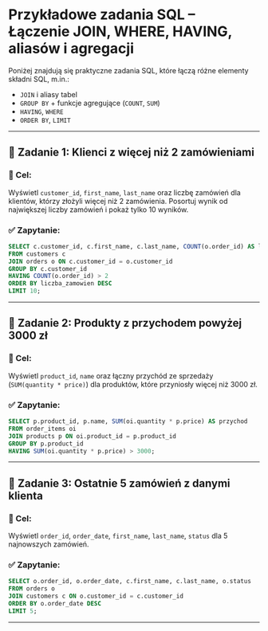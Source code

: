# Przykładowe zadania SQL – Łączenie JOIN, WHERE, HAVING, aliasów i agregacji

Poniżej znajdują się praktyczne zadania SQL, które łączą różne elementy składni SQL, m.in.:
- `JOIN` i aliasy tabel
- `GROUP BY` + funkcje agregujące (`COUNT`, `SUM`)
- `HAVING`, `WHERE`
- `ORDER BY`, `LIMIT`

---

## 🧩 Zadanie 1: Klienci z więcej niż 2 zamówieniami

### 🎯 Cel:
Wyświetl `customer_id`, `first_name`, `last_name` oraz liczbę zamówień dla klientów, którzy złożyli więcej niż 2 zamówienia. Posortuj wynik od największej liczby zamówień i pokaż tylko 10 wyników.

### ✅ Zapytanie:

```sql
SELECT c.customer_id, c.first_name, c.last_name, COUNT(o.order_id) AS liczba_zamowien
FROM customers c
JOIN orders o ON c.customer_id = o.customer_id
GROUP BY c.customer_id
HAVING COUNT(o.order_id) > 2
ORDER BY liczba_zamowien DESC
LIMIT 10;
```

---

## 🧩 Zadanie 2: Produkty z przychodem powyżej 3000 zł

### 🎯 Cel:
Wyświetl `product_id`, `name` oraz łączny przychód ze sprzedaży (`SUM(quantity * price)`) dla produktów, które przyniosły więcej niż 3000 zł.

### ✅ Zapytanie:

```sql
SELECT p.product_id, p.name, SUM(oi.quantity * p.price) AS przychod
FROM order_items oi
JOIN products p ON oi.product_id = p.product_id
GROUP BY p.product_id
HAVING SUM(oi.quantity * p.price) > 3000;
```

---

## 🧩 Zadanie 3: Ostatnie 5 zamówień z danymi klienta

### 🎯 Cel:
Wyświetl `order_id`, `order_date`, `first_name`, `last_name`, `status` dla 5 najnowszych zamówień.

### ✅ Zapytanie:

```sql
SELECT o.order_id, o.order_date, c.first_name, c.last_name, o.status
FROM orders o
JOIN customers c ON o.customer_id = c.customer_id
ORDER BY o.order_date DESC
LIMIT 5;
```

---

